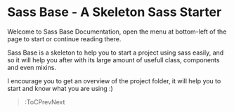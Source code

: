 # Sass Base - A Skeleton Sass Starter

Welcome to Sass Base Documentation, open the menu at bottom-left of the page to start or continue reading there.

Sass Base is a skeleton to help you to start a project using sass easily, and so it will help you after with its large amount of usefull class, components and even mixins.

I encourage you to get an overview of the project folder, it will help you to start and know what you are using :)

> :ToCPrevNext
